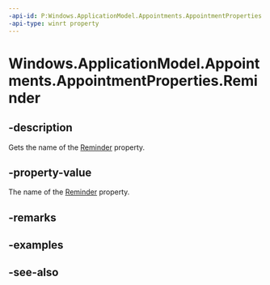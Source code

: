 ----api-id: P:Windows.ApplicationModel.Appointments.AppointmentProperties.Reminder
-api-type: winrt property
---<!-- Property syntaxpublic string Reminder { get; }--># Windows.ApplicationModel.Appointments.AppointmentProperties.Reminder## -descriptionGets the name of the [Reminder](appointment_reminder.md) property.## -property-valueThe name of the [Reminder](appointment_reminder.md) property.## -remarks## -examples## -see-also